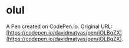 # olul

A Pen created on CodePen.io. Original URL: [https://codepen.io/davidmatyas/pen/jOLBgZX](https://codepen.io/davidmatyas/pen/jOLBgZX).


